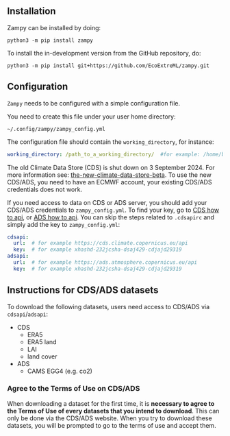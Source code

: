 ## Installation
Zampy can be installed by doing:

```console
python3 -m pip install zampy
```

To install the in-development version from the GitHub repository, do:

```console
python3 -m pip install git+https://github.com/EcoExtreML/zampy.git
```

## Configuration
`Zampy` needs to be configured with a simple configuration file.

You need to create this file under your user home directory:

`~/.config/zampy/zampy_config.yml`

The configuration file should contain the `working_directory`, for instance:
```yaml
working_directory: /path_to_a_working_directory/  #for example: /home/bart/Zampy
```

The old Climate Data Store (CDS) is shut down on 3 September 2024. For more
information see:
[the-new-climate-data-store-beta](https://forum.ecmwf.int/t/the-new-climate-data-store-beta-cds-beta-is-now-live/3315).
To use the new CDS/ADS, you need to have an ECMWF account, your existing CDS/ADS
credentials does not work.

If you need access to data on CDS or ADS server, you should add your CDS/ADS
credentials to `zampy_config.yml`. To find your key, go to [CDS how to
api](https://cds.climate.copernicus.eu/how-to-api), or [ADS how to
api](https://ads.atmosphere.copernicus.eu/how-to-api). You can skip the steps
related to `.cdsapirc` and simply add the key to `zampy_config.yml`:

```yaml
cdsapi:
  url:  # for example https://cds.climate.copernicus.eu/api
  key:  # for example xhashd-232jcsha-dsaj429-cdjajd29319
adsapi:
  url:  # for example https://ads.atmosphere.copernicus.eu/api
  key:  # for example xhashd-232jcsha-dsaj429-cdjajd29319
```

## Instructions for CDS/ADS datasets

To download the following datasets, users need access to CDS/ADS via `cdsapi`/`adsapi`:
- CDS
  - ERA5
  - ERA5 land
  - LAI
  - land cover
- ADS
  - CAMS EGG4 (e.g. co2)


### Agree to the Terms of Use on CDS/ADS

When downloading a dataset for the first time, it is **necessary to agree to the Terms of Use of every datasets that you intend to download**. This can only be done via the CDS/ADS website. When you try to download these datasets, you will be prompted to go to the terms of use and accept them.
